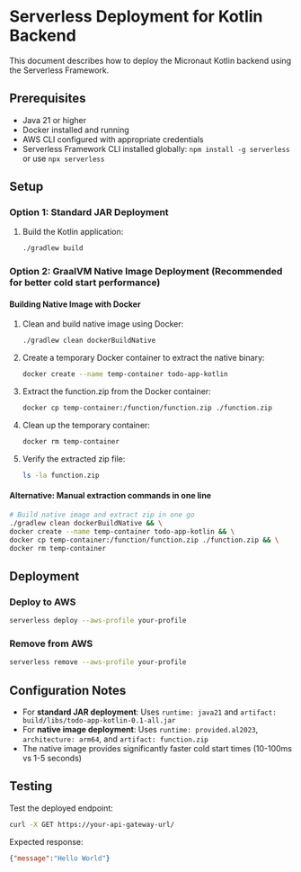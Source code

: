 # Serverless Deployment for Kotlin Backend

This document describes how to deploy the Micronaut Kotlin backend using the Serverless Framework.

## Prerequisites

- Java 21 or higher
- Docker installed and running
- AWS CLI configured with appropriate credentials
- Serverless Framework CLI installed globally: `npm install -g serverless` or use `npx serverless`

## Setup

### Option 1: Standard JAR Deployment
1. Build the Kotlin application:
   ```bash
   ./gradlew build
   ```

### Option 2: GraalVM Native Image Deployment (Recommended for better cold start performance)

#### Building Native Image with Docker
1. Clean and build native image using Docker:
   ```bash
   ./gradlew clean dockerBuildNative
   ```

2. Create a temporary Docker container to extract the native binary:
   ```bash
   docker create --name temp-container todo-app-kotlin
   ```

3. Extract the function.zip from the Docker container:
   ```bash
   docker cp temp-container:/function/function.zip ./function.zip
   ```

4. Clean up the temporary container:
   ```bash
   docker rm temp-container
   ```

5. Verify the extracted zip file:
   ```bash
   ls -la function.zip
   ```

#### Alternative: Manual extraction commands in one line
```bash
# Build native image and extract zip in one go
./gradlew clean dockerBuildNative && \
docker create --name temp-container todo-app-kotlin && \
docker cp temp-container:/function/function.zip ./function.zip && \
docker rm temp-container
```

## Deployment

### Deploy to AWS
```bash
serverless deploy --aws-profile your-profile
```

### Remove from AWS
```bash
serverless remove --aws-profile your-profile
```

## Configuration Notes

- For **standard JAR deployment**: Uses `runtime: java21` and `artifact: build/libs/todo-app-kotlin-0.1-all.jar`
- For **native image deployment**: Uses `runtime: provided.al2023`, `architecture: arm64`, and `artifact: function.zip`
- The native image provides significantly faster cold start times (10-100ms vs 1-5 seconds)

## Testing

Test the deployed endpoint:
```bash
curl -X GET https://your-api-gateway-url/
```

Expected response:
```json
{"message":"Hello World"}
```
